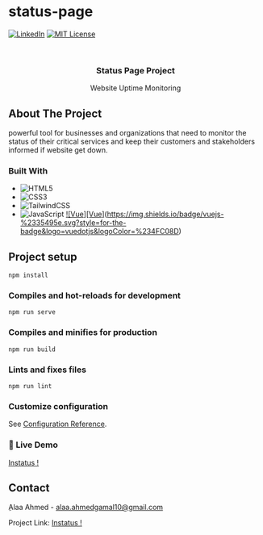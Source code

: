 # status-page
[![LinkedIn][linkedin-shield]][linkedin-url]
[![MIT License][license-shield]][license-url]

<br />
<div>

<h3 align="center">Status Page Project</h3>

  <p align="center">
    Website Uptime Monitoring
    
    
</div>

<!-- ABOUT THE PROJECT -->
## About The Project
 powerful tool for businesses and organizations that need to monitor the status of their critical services and keep their customers and stakeholders informed if website get down.
<br>


### Built With

* ![HTML5](https://img.shields.io/badge/html5-%23E34F26.svg?style=for-the-badge&logo=html5&logoColor=white)
* ![CSS3](https://img.shields.io/badge/css3-%231572B6.svg?style=for-the-badge&logo=css3&logoColor=white)
* ![TailwindCSS](https://img.shields.io/badge/tailwindcss-%2338B2AC.svg?style=for-the-badge&logo=tailwind-css&logoColor=white)
* ![JavaScript](https://img.shields.io/badge/javascript-%23323330.svg?style=for-the-badge&logo=javascript&logoColor=%23F7DF1E)
 [![Vue][Vue]][Vue-url](https://img.shields.io/badge/vuejs-%2335495e.svg?style=for-the-badge&logo=vuedotjs&logoColor=%234FC08D)


## Project setup
```
npm install
```

### Compiles and hot-reloads for development
```
npm run serve
```

### Compiles and minifies for production
```
npm run build
```

### Lints and fixes files
```
npm run lint
```

### Customize configuration
See [Configuration Reference](https://cli.vuejs.org/config/).
### :hammer: Live Demo
[Instatus !](https://aahmed1009.github.io/instatus/)

   
   <!-- USAGE EXAMPLES -->

<!-- CONTACT -->
## Contact

ِAlaa Ahmed - alaa.ahmedgamal10@gmail.com

Project Link: [Instatus !](https://aahmed1009.github.io/instatus/)

[license-shield]: https://img.shields.io/github/license/othneildrew/Best-README-Template.svg?style=for-the-badge
[license-url]: https://github.com/othneildrew/Best-README-Template/blob/master/LICENSE.txt
[linkedin-shield]: https://img.shields.io/badge/-LinkedIn-black.svg?style=for-the-badge&logo=linkedin&colorB=555
[linkedin-url]: https://www.linkedin.com/in/alaa-%D9%90ahmed-6a36bb199/
[Vue-url]:https://v2.vuejs.org/
